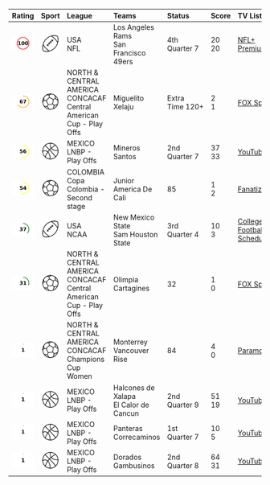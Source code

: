 | Rating                                                                                                                                   | Sport                                                                                                                     | League                                                               | Teams                                    | Status          | Score    | TV Listing                                                                                       |
|:-----------------------------------------------------------------------------------------------------------------------------------------|:--------------------------------------------------------------------------------------------------------------------------|:---------------------------------------------------------------------|:-----------------------------------------|:----------------|:---------|:-------------------------------------------------------------------------------------------------|
| <img src="https://raw.githubusercontent.com/BlakeDuncan25/Donut-SVG-Ratings/bac4e4a278175106499642192132b1786a9aec38/100.svg" alt="100"> | <img src="https://raw.githubusercontent.com/BlakeDuncan25/Donut-SVG-Ratings/master/football.png" alt="American Football"> | USA<br>NFL                                                           | Los Angeles Rams<br>San Francisco 49ers  | 4th Quarter 7   | 20<br>20 | <a href="https://www.nfl.com/plus/replays/">NFL+ Premium</a>                                     |
| <img src="https://raw.githubusercontent.com/BlakeDuncan25/Donut-SVG-Ratings/bac4e4a278175106499642192132b1786a9aec38/67.svg" alt="67">   | <img src="https://raw.githubusercontent.com/BlakeDuncan25/Donut-SVG-Ratings/master/soccer.png" alt="Soccer">              | NORTH & CENTRAL AMERICA<br>CONCACAF Central American Cup - Play Offs | Miguelito<br>Xelaju                      | Extra Time 120+ | 2<br>1   | <a href="https://www.foxsports.com/replays">FOX Sports</a>                                       |
| <img src="https://raw.githubusercontent.com/BlakeDuncan25/Donut-SVG-Ratings/bac4e4a278175106499642192132b1786a9aec38/56.svg" alt="56">   | <img src="https://raw.githubusercontent.com/BlakeDuncan25/Donut-SVG-Ratings/master/basketball.png" alt="Basketball">      | MEXICO<br>LNBP - Play Offs                                           | Mineros<br>Santos                        | 2nd Quarter 7   | 37<br>33 | <a href="https://www.youtube.com/@LNBPOFICIAL/streams">YouTube</a>                               |
| <img src="https://raw.githubusercontent.com/BlakeDuncan25/Donut-SVG-Ratings/bac4e4a278175106499642192132b1786a9aec38/54.svg" alt="54">   | <img src="https://raw.githubusercontent.com/BlakeDuncan25/Donut-SVG-Ratings/master/soccer.png" alt="Soccer">              | COLOMBIA<br>Copa Colombia - Second stage                             | Junior<br>America De Cali                | 85              | 1<br>2   | <a href="https://watch.fanatiz.com/channels">Fanatiz</a>                                         |
| <img src="https://raw.githubusercontent.com/BlakeDuncan25/Donut-SVG-Ratings/bac4e4a278175106499642192132b1786a9aec38/37.svg" alt="37">   | <img src="https://raw.githubusercontent.com/BlakeDuncan25/Donut-SVG-Ratings/master/football.png" alt="NCAAF">             | USA<br>NCAA                                                          | New Mexico State<br>Sam Houston State    | 3rd Quarter 4   | 10<br>3  | <a href="https://fbschedules.com/college-football-tv-schedule/">College Football TV Schedule</a> |
| <img src="https://raw.githubusercontent.com/BlakeDuncan25/Donut-SVG-Ratings/bac4e4a278175106499642192132b1786a9aec38/31.svg" alt="31">   | <img src="https://raw.githubusercontent.com/BlakeDuncan25/Donut-SVG-Ratings/master/soccer.png" alt="Soccer">              | NORTH & CENTRAL AMERICA<br>CONCACAF Central American Cup - Play Offs | Olimpia<br>Cartagines                    | 32              | 1<br>0   | <a href="https://www.foxsports.com/replays">FOX Sports</a>                                       |
| <img src="https://raw.githubusercontent.com/BlakeDuncan25/Donut-SVG-Ratings/bac4e4a278175106499642192132b1786a9aec38/1.svg" alt="1">     | <img src="https://raw.githubusercontent.com/BlakeDuncan25/Donut-SVG-Ratings/master/soccer.png" alt="Soccer">              | NORTH & CENTRAL AMERICA<br>CONCACAF Champions Cup Women              | Monterrey<br>Vancouver Rise              | 84              | 4<br>0   | <a href="https://www.paramountplus.com/shows/concacaf-w-champions-cup/">Paramount+</a>           |
| <img src="https://raw.githubusercontent.com/BlakeDuncan25/Donut-SVG-Ratings/bac4e4a278175106499642192132b1786a9aec38/1.svg" alt="1">     | <img src="https://raw.githubusercontent.com/BlakeDuncan25/Donut-SVG-Ratings/master/basketball.png" alt="Basketball">      | MEXICO<br>LNBP - Play Offs                                           | Halcones de Xalapa<br>El Calor de Cancun | 2nd Quarter 9   | 51<br>19 | <a href="https://www.youtube.com/@LNBPOFICIAL/streams">YouTube</a>                               |
| <img src="https://raw.githubusercontent.com/BlakeDuncan25/Donut-SVG-Ratings/bac4e4a278175106499642192132b1786a9aec38/1.svg" alt="1">     | <img src="https://raw.githubusercontent.com/BlakeDuncan25/Donut-SVG-Ratings/master/basketball.png" alt="Basketball">      | MEXICO<br>LNBP - Play Offs                                           | Panteras<br>Correcaminos                 | 1st Quarter 7   | 10<br>5  | <a href="https://www.youtube.com/@LNBPOFICIAL/streams">YouTube</a>                               |
| <img src="https://raw.githubusercontent.com/BlakeDuncan25/Donut-SVG-Ratings/bac4e4a278175106499642192132b1786a9aec38/1.svg" alt="1">     | <img src="https://raw.githubusercontent.com/BlakeDuncan25/Donut-SVG-Ratings/master/basketball.png" alt="Basketball">      | MEXICO<br>LNBP - Play Offs                                           | Dorados<br>Gambusinos                    | 2nd Quarter 8   | 64<br>31 | <a href="https://www.youtube.com/@LNBPOFICIAL/streams">YouTube</a>                               |